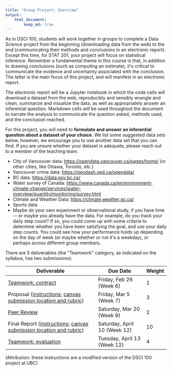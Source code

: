 ```yaml
---
title: "Group Project: Overview"
output: 
    html_document:
        keep_md: true
---
```


As in DSCI 100, students will work together in groups to complete a Data Science project from the beginning (downloading data from the web) to the end (communicating their methods and conclusions in an electronic report). Except this time, for STAT 201, your project will focus on statistical inference. Remember a fundamental theme in this course is that, in addition to drawing conclusions (such as computing an estimate), it's critical to communicate the evidence and uncertainty associated with the conclusion. The latter is the main focus of this project, and will manifest in an electronic report.

The electronic report will be a Jupyter notebook in which the code cells will download a dataset from the web, reproducibly and sensibly wrangle and clean, summarize and visualize the data, as well as appropriately answer an inferential question. Markdown cells will be used throughout the document to narrate the analysis to communicate the question asked, methods used, and the conclusion reached.

For this project, you will need to **formulate and answer an inferential question about a dataset of your choice**. We list some suggested data sets below, however, we encourage you to use another data set that you can find. If you are unsure whether your dataset is adequate, please reach out to a member of the teaching team.

- City of Vancouver data: https://opendata.vancouver.ca/pages/home/ (or other cities, like Ottawa, Toronto, etc.)
- Vancouver crime data: https://geodash.vpd.ca/opendata/
- BC data: https://data.gov.bc.ca/
- Water survey of Canada: https://www.canada.ca/en/environment-climate-change/services/water-overview/quantity/monitoring/survey.html
- Climate and Weather Data: https://climate.weather.gc.ca/
- Sports data
- Maybe do your own experiment or observational study, if you have time -- or maybe you already have the data. For example, do you track your daily step count? If so, you could come up with some criteria to determine whether you have been satisfying the goal, and use your daily step counts. You could see how your performance holds up depending on the day of week (or maybe whether or not it's a weekday), or perhaps across different group members. 

There are 5 deliverables (the "Teamwork" category, as indicated on the syllabus, has two submissions):

| Deliverable | Due Date | Weight |
|-------------|----------|--------|
| [Teamwork: contract](https://canvas.ubc.ca/courses/65765/assignments/795877)   | Friday, Feb 26 (Week 6)      | 1 |
| Proposal ([instructions](https://github.com/UBC-STAT/stat-201-student/blob/master/project/proposal.md); [canvas submission location and rubric](https://canvas.ubc.ca/courses/65765/assignments/795878))             | Friday, Mar 5 (Week 7)       | 3 |
| [Peer Review](https://canvas.ubc.ca/courses/65765/assignments/795880)          | Saturday, Mar 20 (Week 9)    | 2 | 
| Final Report ([instructions](https://github.com/UBC-STAT/stat-201-student/blob/master/project/final.md); [canvas submission location and rubric](https://canvas.ubc.ca/courses/65765/assignments/795879))         | Saturday, April 10 (Week 12) | 10 |
| [Teamwork: evaluation](https://canvas.ubc.ca/courses/65765/assignments/795882) | Tuesday, April 13 (Week 12)  | 4 | 

(Attribution: these instructions are a modified version of the DSCI 100 project at UBC)
